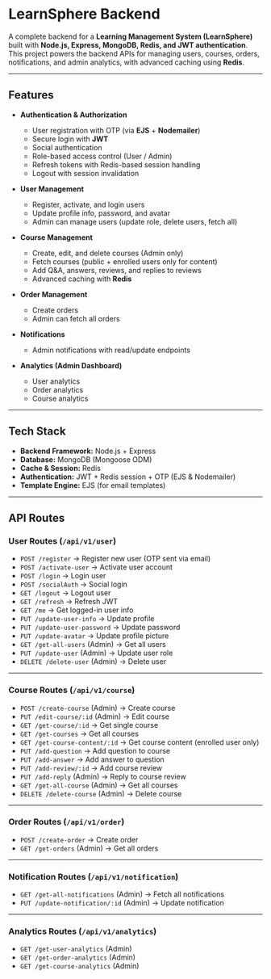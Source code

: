 #  LearnSphere Backend

A complete backend for a **Learning Management System (LearnSphere)** built with **Node.js, Express, MongoDB, Redis, and JWT authentication**.  
This project powers the backend APIs for managing users, courses, orders, notifications, and admin analytics, with advanced caching using **Redis**.

---

##  Features

- **Authentication & Authorization**
  - User registration with OTP (via **EJS** + **Nodemailer**)
  - Secure login with **JWT**
  - Social authentication
  - Role-based access control (User / Admin)
  - Refresh tokens with Redis-based session handling
  - Logout with session invalidation

- **User Management**
  - Register, activate, and login users
  - Update profile info, password, and avatar
  - Admin can manage users (update role, delete users, fetch all)

- **Course Management**
  - Create, edit, and delete courses (Admin only)
  - Fetch courses (public + enrolled users only for content)
  - Add Q&A, answers, reviews, and replies to reviews
  - Advanced caching with **Redis**

- **Order Management**
  - Create orders
  - Admin can fetch all orders

- **Notifications**
  - Admin notifications with read/update endpoints

- **Analytics (Admin Dashboard)**
  - User analytics
  - Order analytics
  - Course analytics

---

##  Tech Stack

- **Backend Framework:** Node.js + Express  
- **Database:** MongoDB (Mongoose ODM)  
- **Cache & Session:** Redis  
- **Authentication:** JWT + Redis session + OTP (EJS & Nodemailer)  
- **Template Engine:** EJS (for email templates)  

---
##  API Routes

###  User Routes (`/api/v1/user`)
- `POST /register` → Register new user (OTP sent via email)
- `POST /activate-user` → Activate user account
- `POST /login` → Login user
- `POST /socialAuth` → Social login
- `GET /logout` → Logout user
- `GET /refresh` → Refresh JWT
- `GET /me` → Get logged-in user info
- `PUT /update-user-info` → Update profile
- `PUT /update-user-password` → Update password
- `PUT /update-avatar` → Update profile picture
- `GET /get-all-users` (Admin) → Get all users
- `PUT /update-user` (Admin) → Update user role
- `DELETE /delete-user` (Admin) → Delete user

---

###  Course Routes (`/api/v1/course`)
- `POST /create-course` (Admin) → Create course
- `PUT /edit-course/:id` (Admin) → Edit course
- `GET /get-course/:id` → Get single course
- `GET /get-courses` → Get all courses
- `GET /get-course-content/:id` → Get course content (enrolled user only)
- `PUT /add-question` → Add question to course
- `PUT /add-answer` → Add answer to question
- `PUT /add-review/:id` → Add course review
- `PUT /add-reply` (Admin) → Reply to course review
- `GET /get-all-course` (Admin) → Get all courses
- `DELETE /delete-course` (Admin) → Delete course

---

###  Order Routes (`/api/v1/order`)
- `POST /create-order` → Create order
- `GET /get-orders` (Admin) → Get all orders

---

###  Notification Routes (`/api/v1/notification`)
- `GET /get-all-notifications` (Admin) → Fetch all notifications
- `PUT /update-notification/:id` (Admin) → Update notification

---

###  Analytics Routes (`/api/v1/analytics`)
- `GET /get-user-analytics` (Admin)
- `GET /get-order-analytics` (Admin)
- `GET /get-course-analytics` (Admin)
